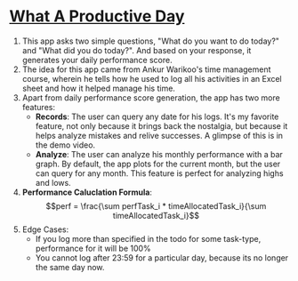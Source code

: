 # [What A Productive Day](https://www.whataproductiveday.study/)

1. This app asks two simple questions, "What do you want to do today?" and "What did you do today?". And based on your response, it generates your daily performance score. 
2. The idea for this app came from Ankur Warikoo's time management course, wherein he tells how he used to log all his activities in an Excel sheet and how it helped manage his time. 
3. Apart from daily performance score generation, the app has two more features:
    - **Records**: The user can query any date for his logs. It's my favorite feature, not only because it brings back the nostalgia, but because it helps analyze mistakes and relive successes. A glimpse of this is in the demo video.
    - **Analyze**: The user can analyze his monthly performance with a bar graph. By default, the app plots for the current month, but the user can query for any month. This feature is perfect for analyzing highs and lows.
4. **Performance Caluclation Formula**: $$perf = \frac{\sum perfTask_i * timeAllocatedTask_i}{\sum timeAllocatedTask_i}$$
5. Edge Cases:
    - If you log more than specified in the todo for some task-type, performance for it will be 100%
    - You cannot log after 23:59 for a particular day, because its no longer the same day now.
